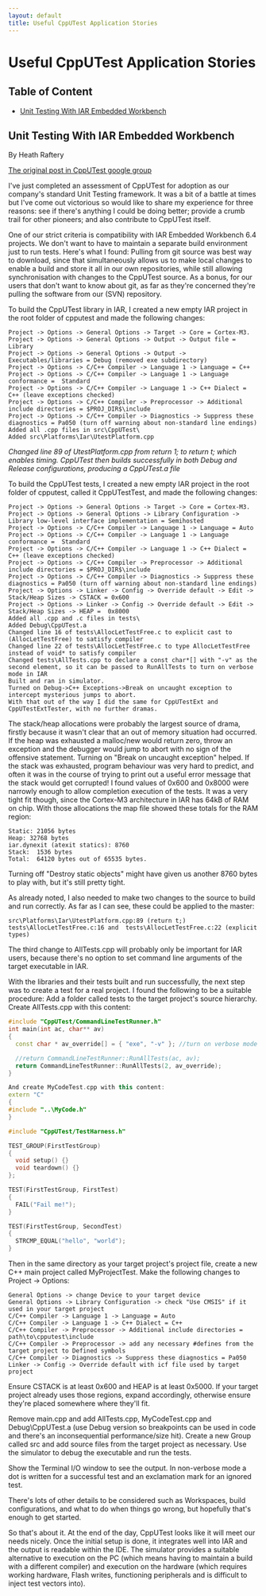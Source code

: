 ```yaml
---
layout: default
title: Useful CppUTest Application Stories
---
```


# Useful CppUTest Application Stories
## Table of Content
* [Unit Testing With IAR Embedded Workbench](#iar)

<a id="iar"> </a>
## Unit Testing With IAR Embedded Workbench
By Heath Raftery

[The original post in CppUTest google group](https://groups.google.com/forum/#!topic/cpputest/WxCfnVZYGHw)

I've just completed an assessment of CppUTest for adoption as our company's standard Unit Testing framework. It was a bit of a battle at times but I've come out victorious so would like to share my experience for three reasons: see if there's anything I could be doing better; provide a crumb trail for other pioneers; and also contribute to CppUTest itself.

One of our strict criteria is compatibility with IAR Embedded Workbench 6.4 projects. We don't want to have to maintain a separate build environment just to run tests. Here's what I found:
Pulling from git source was best way to download, since that simultaneously allows us to make local changes to enable a build and store it all in our own repositories, while still allowing synchronisation with changes to the CppUTest source. As a bonus, for our users that don't want to know about git, as far as they're concerned they're pulling the software from our (SVN) repository.

To build the CppUTest library in IAR, I created a new empty IAR project in the root folder of cpputest and made the following changes:

```
Project -> Options -> General Options -> Target -> Core = Cortex-M3.
Project -> Options -> General Options -> Output -> Output file = Library
Project -> Options -> General Options -> Output -> Executables/libraries = Debug (removed exe subdirectory)
Project -> Options -> C/C++ Compiler -> Language 1 -> Language = C++
Project -> Options -> C/C++ Compiler -> Language 1 -> Language conformance =  Standard
Project -> Options -> C/C++ Compiler -> Language 1 -> C++ Dialect = C++ (leave exceptions checked)
Project -> Options -> C/C++ Compiler -> Preprocessor -> Additional include directories = $PROJ_DIR$\include
Project -> Options -> C/C++ Compiler -> Diagnostics -> Suppress these diagnostics = Pa050 (turn off warning about non-standard line endings)
Added all .cpp files in src\CppUTest\
Added src\Platforms\Iar\UtestPlatform.cpp
```
*Changed line 89 of UtestPlatform.cpp from return 1; to return t; which enables timing.
CppUTest then builds successfully in both Debug and Release configurations, producing a CppUTest.a file*

To build the CppUTest tests, I created a new empty IAR project in the root folder of cpputest, called it CppUTestTest, and made the following changes:

```
Project -> Options -> General Options -> Target -> Core = Cortex-M3.
Project -> Options -> General Options -> Library Configuration -> Library low-level interface implementation = Semihosted
Project -> Options -> C/C++ Compiler -> Language 1 -> Language = Auto
Project -> Options -> C/C++ Compiler -> Language 1 -> Language conformance =  Standard
Project -> Options -> C/C++ Compiler -> Language 1 -> C++ Dialect = C++ (leave exceptions checked)
Project -> Options -> C/C++ Compiler -> Preprocessor -> Additional include directories = $PROJ_DIR$\include
Project -> Options -> C/C++ Compiler -> Diagnostics -> Suppress these diagnostics = Pa050 (turn off warning about non-standard line endings)
Project -> Options -> Linker -> Config -> Override default -> Edit -> Stack/Heap Sizes -> CSTACK = 0x600
Project -> Options -> Linker -> Config -> Override default -> Edit -> Stack/Heap Sizes -> HEAP =  0x8000
Added all .cpp and .c files in tests\
Added Debug\CppUTest.a
Changed line 16 of tests\AllocLetTestFree.c to explicit cast to (AllocLetTestFree) to satisfy compiler
Changed line 22 of tests\AllocLetTestFree.c to type AllocLetTestFree instead of void* to satisfy compiler
Changed tests\AllTests.cpp to declare a const char*[] with "-v" as the second element, so it can be passed to RunAllTests to turn on verbose mode in IAR
Built and ran in simulator.
Turned on Debug->C++ Exceptions->Break on uncaught exception to intercept mysterious jumps to abort.
With that out of the way I did the same for CppUTestExt and CppUTestExtTester, with no further dramas.
```
The stack/heap allocations were probably the largest source of drama, firstly because it wasn't clear that an out of memory situation had occurred. If the heap was exhausted a malloc/new would return zero, throw an exception and the debugger would jump to abort with no sign of the offensive statement. Turning on "Break on uncaught exception" helped. If the stack was exhausted, program behaviour was very hard to predict, and often it was in the course of trying to print out a useful error message that the stack would get corrupted! I found values of 0x600 and 0x8000 were narrowly enough to allow completion execution of the tests. It was a very tight fit though, since the Cortex-M3 architecture in IAR has 64kB of RAM on chip. With those allocations the map file showed these totals for the RAM region:

```
Static: 21056 bytes
Heap: 32768 bytes
iar.dynexit (atexit statics): 8760
Stack:  1536 bytes
Total:  64120 bytes out of 65535 bytes.
```
Turning off "Destroy static objects" might have given us another 8760 bytes to play with, but it's still pretty tight.

As already noted, I also needed to make two changes to the source to build and run correctly. As far as I can see, these could be applied to the master:

```
src\Platforms\Iar\UtestPlatform.cpp:89 (return t;)
tests\AllocLetTestFree.c:16 and  tests\AllocLetTestFree.c:22 (explicit types)
```
The third change to AllTests.cpp will probably only be important for IAR users, because there's no option to set command line arguments of the target executable in IAR.

With the libraries and their tests built and run successfully, the next step was to create a test for a real project. I found the following to be a suitable procedure:
Add a folder called tests to the target project's source hierarchy.
Create AllTests.cpp with this content:

```c++
#include "CppUTest/CommandLineTestRunner.h"
int main(int ac, char** av)
{
  const char * av_override[] = { "exe", "-v" }; //turn on verbose mode

  //return CommandLineTestRunner::RunAllTests(ac, av);
  return CommandLineTestRunner::RunAllTests(2, av_override);
}

And create MyCodeTest.cpp with this content:
extern "C"
{
#include "..\MyCode.h"
}

#include "CppUTest/TestHarness.h"

TEST_GROUP(FirstTestGroup)
{
  void setup() {}
  void teardown() {}
};

TEST(FirstTestGroup, FirstTest)
{
  FAIL("Fail me!");
}

TEST(FirstTestGroup, SecondTest)
{
  STRCMP_EQUAL("hello", "world");
}
```

Then in the same directory as your target project's project file, create a new C++ main project called MyProjectTest. Make the following changes to Project -> Options:

```
General Options -> change Device to your target device
General Options -> Library Configuration -> check "Use CMSIS" if it used in your target project
C/C++ Compiler -> Language 1 -> Language = Auto
C/C++ Compiler -> Language 1 -> C++ Dialect = C++
C/C++ Compiler -> Preprocessor -> Additional include directories = path\to\cpputest\include
C/C++ Compiler -> Preprocessor -> add any necessary #defines from the target project to Defined symbols
C/C++ Compiler -> Diagnostics -> Suppress these diagnostics = Pa050
Linker -> Config -> Override default with icf file used by target project
```
Ensure CSTACK is at least 0x600 and HEAP is at least 0x5000. If your target project already uses those regions, expand accordingly, otherwise ensure they're placed somewhere where they'll fit.

Remove main.cpp and add AllTests.cpp, MyCodeTest.cpp and Debug\CppUTest.a (use Debug version so breakpoints can be used in code and there's an inconsequential performance/size hit).
Create a new Group called src and add source files from the target project as necessary.
Use the simulator to debug the executable and run the tests.

Show the Terminal I/O window to see the output. In non-verbose mode a dot is written for a successful test and an exclamation mark for an ignored test.

There's lots of other details to be considered such as Workspaces, build configurations, and what to do when things go wrong, but hopefully that's enough to get started.

So that's about it. At the end of the day, CppUTest looks like it will meet our needs nicely. Once the initial setup is done, it integrates well into IAR and the output is readable within the IDE. The simulator provides a suitable alternative to execution on the PC (which means having to maintain a build with a different compiler) and execution on the hardware (which requires working hardware, Flash writes, functioning peripherals and is difficult to inject test vectors into).
